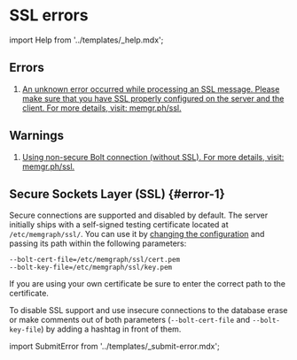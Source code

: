# SSL errors

import Help from '../templates/_help.mdx';

<Help/>

## Errors

1. [An unknown error occurred while processing an SSL message. Please make sure
   that you have SSL properly configured on the server and the client. For more
   details, visit: memgr.ph/ssl.](#error-1)

## Warnings

1. [Using non-secure Bolt connection (without SSL). For more details, visit:
   memgr.ph/ssl.](#error-1)

## Secure Sockets Layer (SSL) {#error-1}

Secure connections are supported and disabled by default. The server initially
ships with a self-signed testing certificate located at `/etc/memgraph/ssl/`.
You can use it by [changing the configuration](/memgraph/how-to-guides/config-logs) and passing its path within the
following parameters:

```
--bolt-cert-file=/etc/memgraph/ssl/cert.pem
--bolt-key-file=/etc/memgraph/ssl/key.pem
```

If you are using your own certificate be sure to enter the correct path to the
certificate.

To disable SSL support and use insecure connections to the database erase or
make comments out of both parameters (`--bolt-cert-file` and `--bolt-key-file`)
by adding a hashtag in front of them.

import SubmitError from '../templates/_submit-error.mdx';

<SubmitError/>

